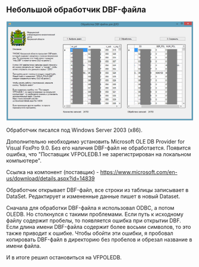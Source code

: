 ## Небольшой обработчик DBF-файла
![Image alt](https://github.com/valerymamontov/screenshots/blob/master/EditDBF.png)

Обработчик писался под Windows Server 2003 (x86).

Дополнительно необходимо установить Microsoft OLE DB Provider for Visual FoxPro 9.0.
Без его наличия DBF-файл не обработается. Появится ошибка, что "Поставщик VFPOLEDB.1 не зарегистрирован на локальном компьютере".

Ссылка на компонент (поставщик) - https://www.microsoft.com/en-us/download/details.aspx?id=14839

Обработчик открывает DBF-файл, все строки из таблицы записывает в DataSet. Редактирует и измененные данные пишет в новый Dataset.

Сначала для обработки DBF-файла я использовал ODBC, а потом OLEDB.
Но столкнулся с такими проблемами. Если путь к исходному файлу содержит пробелы, то появляется ошибка при открытии DBF.
Если длина имени DBF-файла содержит более восьми символов, то это также приводит к ошибке.
Чтобы обойти эти ошибки, я пробовал копировать DBF-файл в директорию без пробелов и обрезал название в имени файла.

И в итоге решил остановиться на VFPOLEDB.
